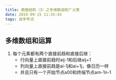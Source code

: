 ```yaml
---
title: 数据结构（3）之多维数组和广义表
date: 2019-09-15 11:35:43
tags: 自学考试
---
```


## 多维数组和运算
1. 每个元素都有两个直接前趋和直接后继：
    - 行向量上直接前趋时aij-1和后继aij+1
    - 列向量上直接前趋是ai-1j和ai+1j，像日历一样
    - 并且只有一个开始节点a00和终端节点am-1n-1
